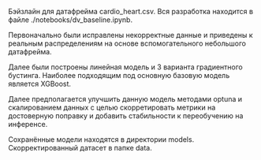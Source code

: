 Бэйзлайн для датафрейма cardio_heart.csv. Вся разработка находится в файле ./notebooks/dv_baseline.ipynb.

Первоначально были исправлены некорректные данные и приведены к реальным распределениям на основе вспомогательного небольшого датафрейма.

Далее были построены линейная модель и 3 варианта градиентного бустинга. Наиболее подходящим под основную базовую модель является XGBoost.

Далее предполагается улучшить данную модель методами optuna и скалированием данных с целью скорретировать метрики на достоверную поправку и добавить стабильности к переобучению на инференсе.


Сохранённые модели находятся в директории models. Скорректированный датасет в папке data.
